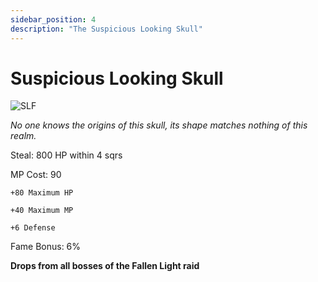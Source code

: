 ```yaml
---
sidebar_position: 4
description: "The Suspicious Looking Skull"
---
```


# Suspicious Looking Skull

![SLF](https://vwiki.valorserver.com/api/item/picture/suspicious%20looking%20skull)

<i>No one knows the origins of this skull, its shape matches nothing of this realm.</i>

Steal: 800 HP within 4 sqrs

MP Cost: 90

    +80 Maximum HP
    
    +40 Maximum MP
    
    +6 Defense

Fame Bonus: 6%

**Drops from all bosses of the Fallen Light raid**

